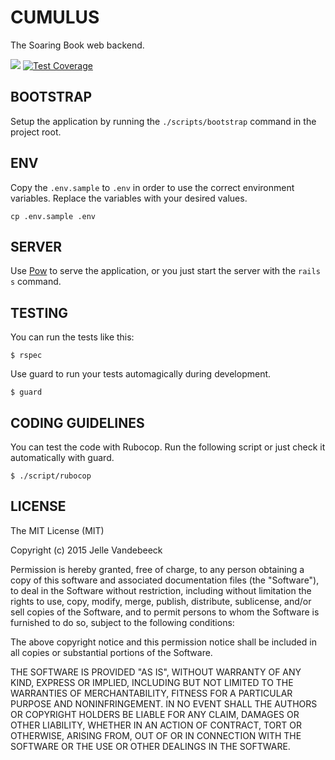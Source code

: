 # CUMULUS

The Soaring Book web backend.

![](https://travis-ci.org/soaringbook/cumulus.svg)
[![Test Coverage](https://codeclimate.com/github/soaringbook/cumulus/badges/coverage.svg)](https://codeclimate.com/github/soaringbook/cumulus/coverage)


## BOOTSTRAP

Setup the application by running the `./scripts/bootstrap` command in the project root.

## ENV

Copy the `.env.sample` to `.env` in order to use the correct environment variables. Replace the variables with your desired values.

    cp .env.sample .env

## SERVER

Use [Pow](http://pow.cx) to serve the application, or you just start the server with the `rails s` command.

## TESTING

You can run the tests like this:

    $ rspec

Use guard to run your tests automagically during development.

    $ guard

## CODING GUIDELINES

You can test the code with Rubocop. Run the following script or just check it automatically with guard.

    $ ./script/rubocop

## LICENSE

The MIT License (MIT)

Copyright (c) 2015 Jelle Vandebeeck

Permission is hereby granted, free of charge, to any person obtaining a copy
of this software and associated documentation files (the "Software"), to deal
in the Software without restriction, including without limitation the rights
to use, copy, modify, merge, publish, distribute, sublicense, and/or sell
copies of the Software, and to permit persons to whom the Software is
furnished to do so, subject to the following conditions:

The above copyright notice and this permission notice shall be included in all
copies or substantial portions of the Software.

THE SOFTWARE IS PROVIDED "AS IS", WITHOUT WARRANTY OF ANY KIND, EXPRESS OR
IMPLIED, INCLUDING BUT NOT LIMITED TO THE WARRANTIES OF MERCHANTABILITY,
FITNESS FOR A PARTICULAR PURPOSE AND NONINFRINGEMENT. IN NO EVENT SHALL THE
AUTHORS OR COPYRIGHT HOLDERS BE LIABLE FOR ANY CLAIM, DAMAGES OR OTHER
LIABILITY, WHETHER IN AN ACTION OF CONTRACT, TORT OR OTHERWISE, ARISING FROM,
OUT OF OR IN CONNECTION WITH THE SOFTWARE OR THE USE OR OTHER DEALINGS IN THE
SOFTWARE.
